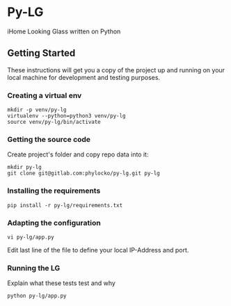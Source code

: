# Py-LG

iHome Looking Glass written on Python

## Getting Started

These instructions will get you a copy of the project up and running on your local machine for development and testing purposes.

### Creating a virtual env

```
mkdir -p venv/py-lg
virtualenv --python=python3 venv/py-lg
source venv/py-lg/bin/activate
```

### Getting the source code

Create project's folder and copy repo data into it:

```
mkdir py-lg
git clone git@gitlab.com:phylocko/py-lg.git py-lg
```

### Installing the requirements

```
pip install -r py-lg/requirements.txt
```

### Adapting the configuration

```
vi py-lg/app.py
```

Edit last line of the file to define your local IP-Address and port.


### Running the LG

Explain what these tests test and why

```
python py-lg/app.py
```
